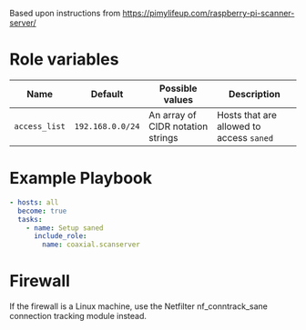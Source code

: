Based upon instructions from https://pimylifeup.com/raspberry-pi-scanner-server/

# Role variables

Name | Default | Possible values | Description
---|---|---|---
`access_list` | `192.168.0.0/24` | An array of CIDR notation strings | Hosts that are allowed to access `saned`

# Example Playbook

```yaml
- hosts: all
  become: true
  tasks:
    - name: Setup saned
      include_role:
        name: coaxial.scanserver
```

# Firewall

If the firewall is a Linux machine, use the
Netfilter nf_conntrack_sane connection
tracking module instead.

